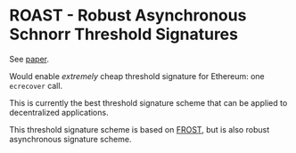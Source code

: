 # ROAST - Robust Asynchronous Schnorr Threshold Signatures

See [paper](https://eprint.iacr.org/2022/550.pdf).

Would enable _extremely_ cheap threshold signature for Ethereum: one `ecrecover` call.

This is currently the best threshold signature scheme that can be applied to decentralized applications.

This threshold signature scheme is based on [FROST](./FROST.md), but is also robust asynchronous signature scheme.
